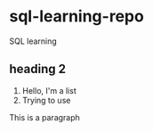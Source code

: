 # sql-learning-repo
SQL learning


## heading 2

1. Hello, I'm a list
2. Trying to use

This is a paragraph
